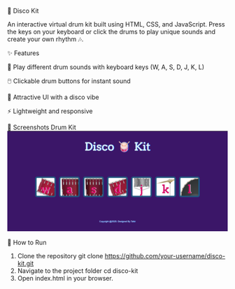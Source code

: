 🥁 Disco Kit

An interactive virtual drum kit built using HTML, CSS, and JavaScript.
Press the keys on your keyboard or click the drums to play unique sounds and create your own rhythm 🎶.

✨ Features

🎼 Play different drum sounds with keyboard keys (W, A, S, D, J, K, L)

🖱️ Clickable drum buttons for instant sound

🌈 Attractive UI with a disco vibe

⚡ Lightweight and responsive

📸 Screenshots
Drum Kit 
<img src="images/screenshort/screenshort.png" alt="Drum Kit Screenshot" width="700"/>

🚀 How to Run

1. Clone the repository
    git clone https://github.com/your-username/disco-kit.git
2. Navigate to the project folder
    cd disco-kit
3. Open index.html in your browser.


